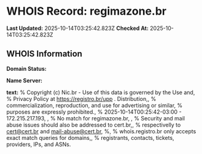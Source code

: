 # WHOIS Record: regimazone.br

**Last Updated:** 2025-10-14T03:25:42.823Z
**Checked At:** 2025-10-14T03:25:42.823Z

## WHOIS Information

**Domain Status:** 

**Name Server:** 

**text:** % Copyright (c) Nic.br - Use of this data is governed by the Use and, % Privacy Policy at https://registro.br/upp . Distribution,, % commercialization, reproduction, and use for advertising or similar, % purposes are expressly prohibited., % 2025-10-14T00:25:42-03:00 - 172.215.217.193, , % No match for regimazone.br, , % Security and mail abuse issues should also be addressed to cert.br,, % respectivelly to cert@cert.br and mail-abuse@cert.br, %, % whois.registro.br only accepts exact match queries for domains,, % registrants, contacts, tickets, providers, IPs, and ASNs.

